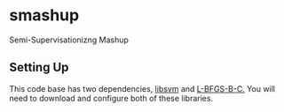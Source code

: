 # smashup

Semi-Supervisationizng Mashup

## Setting Up

This code base has two dependencies, [libsvm](https://www.csie.ntu.edu.tw/~cjlin/libsvm/) and
[L-BFGS-B-C.](https://github.com/stephenbeckr/L-BFGS-B-C) You will need to download and configure
both of these libraries.
